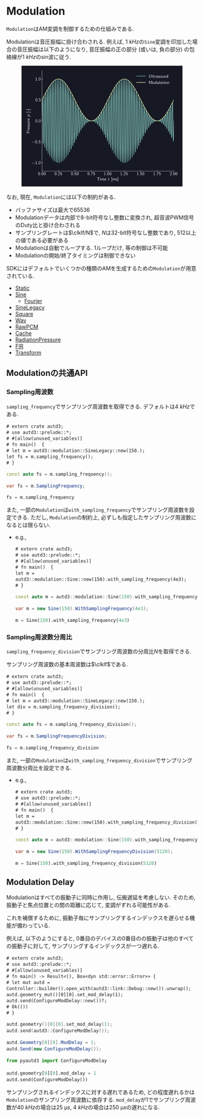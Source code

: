 # Modulation

`Modulation`はAM変調を制御するための仕組みである.

Modulationは音圧振幅に掛け合わされる.
例えば, $\SI{1}{kHz}$の`Sine`変調を印加した場合の音圧振幅は以下のようになり, 音圧振幅の正の部分 (或いは, 負の部分) の包絡線が$\SI{1}{kHz}$のsin波に従う.

<figure>
  <img src="../fig/Users_Manual/sine_1k_mod.png"/>
</figure>

なお, 現在, `Modulation`には以下の制約がある.

* バッファサイズは最大で65536
* Modulationデータは内部で8-bit符号なし整数に変換され, 超音波PWM信号のDuty比と掛け合わされる
* サンプリングレートは$\clklf/N$で, $N$は32-bit符号なし整数であり, $512$以上の値である必要がある
* Modulationは自動でループする. 1ループだけ, 等の制御は不可能
* Modulationの開始/終了タイミングは制御できない

SDKにはデフォルトでいくつかの種類のAMを生成するための`Modulation`が用意されている.

* [Static](./modulation/static.md)
* [Sine](./modulation/sine.md)
  * [Fourier](./modulation/fourier.md)
* [SineLegacy](./modulation/sine_legacy.md)
* [Square](./modulation/square.md)
* [Wav](./modulation/wav.md)
* [RawPCM](./modulation/rawpcm.md)
* [Cache](./modulation/cache.md)
* [RadiationPressure](./modulation/radiation.md)
* [FIR](./modulation/fir.md)
* [Transform](./modulation/transform.md)

## Modulationの共通API

### Sampling周波数

`sampling_frequency`でサンプリング周波数を取得できる.
デフォルトは$\SI{4}{kHz}$である.

```rust,edition2021
# extern crate autd3;
# use autd3::prelude::*;
# #[allow(unused_variables)]
# fn main()  {
# let m = autd3::modulation::SineLegacy::new(150.);
let fs = m.sampling_frequency();
# }
```

```cpp
const auto fs = m.sampling_frequency();
```

```cs
var fs = m.SamplingFrequency;
```

```python
fs = m.sampling_frequency
```

また, 一部の`Modulation`は`with_sampling_frequency`でサンプリング周波数を設定できる.
ただし, `Modulation`の制約上, 必ずしも指定したサンプリング周波数になるとは限らない.

- e.g.,
  ```rust,edition2021
  # extern crate autd3;
  # use autd3::prelude::*;
  # #[allow(unused_variables)]
  # fn main()  {
  let m = autd3::modulation::Sine::new(150).with_sampling_frequency(4e3);
  # }
  ```

  ```cpp
  const auto m = autd3::modulation::Sine(150).with_sampling_frequency(4e3);
  ```

  ```cs
  var m = new Sine(150).WithSamplingFrequency(4e3);
  ```

  ```python
  m = Sine(150).with_sampling_frequency(4e3)
  ```

### Sampling周波数分周比

`sampling_frequency_division`でサンプリング周波数の分周比$N$を取得できる.

サンプリング周波数の基本周波数は$\clklf$である.

```rust,edition2021
# extern crate autd3;
# use autd3::prelude::*;
# #[allow(unused_variables)]
# fn main()  {
# let m = autd3::modulation::SineLegacy::new(150.);
let div = m.sampling_frequency_division();
# }
```

```cpp
const auto fs = m.sampling_frequency_division();
```

```cs
var fs = m.SamplingFrequencyDivision;
```

```python
fs = m.sampling_frequency_division
```

また, 一部の`Modulation`は`with_sampling_frequency_division`でサンプリング周波数分周比を設定できる.

- e.g.,
  ```rust,edition2021
  # extern crate autd3;
  # use autd3::prelude::*;
  # #[allow(unused_variables)]
  # fn main()  {
  let m = autd3::modulation::Sine::new(150).with_sampling_frequency_division(5120);
  # }
  ```

  ```cpp
  const auto m = autd3::modulation::Sine(150).with_sampling_frequency_division(5120);
  ```

  ```cs
  var m = new Sine(150).WithSamplingFrequencyDivision(5120);
  ```

  ```python
  m = Sine(150).with_sampling_frequency_division(5120)
  ```

## Modulation Delay

Modulationはすべての振動子に同時に作用し, 伝搬遅延を考慮しない.
そのため, 振動子と焦点位置との間の距離に応じて, 変調がずれる可能性がある.

これを補償するために, 振動子毎にサンプリングするインデックスを遅らせる機能が備わっている.

例えば, 以下のようにすると, $0$番目のデバイスの$0$番目のの振動子は他のすべての振動子に対して, サンプリングするインデックスが一つ遅れる.

```rust,should_panic,edition2021
# extern crate autd3;
# use autd3::prelude::*;
# #[allow(unused_variables)]
# fn main() -> Result<(), Box<dyn std::error::Error>> {
# let mut autd = Controller::builder().open_with(autd3::link::Debug::new()).unwrap();
autd.geometry_mut()[0][0].set_mod_delay(1);
autd.send(ConfigureModDelay::new())?;
# Ok(())
# }
```

```cpp
autd.geometry()[0][0].set_mod_delay(1);
autd.send(autd3::ConfigureModDelay());
```

```cs
autd.Geometry[0][0].ModDelay = 1;
autd.Send(new ConfigureModDelay());
```

```python
from pyautd3 import ConfigureModDelay

autd.geometry[0][0].mod_delay = 1
autd.send(ConfigureModDelay())
```

サンプリングされるインデックスに対する遅れであるため, どの程度遅れるかは`Modulation`のサンプリング周波数に依存する.
`mod_delay`が$1$でサンプリング周波数が$\SI{40}{kHz}$の場合は$\SI{25}{\text{μ}s}$, $\SI{4}{kHz}$の場合は$\SI{250}{\text{μ}s}$の遅れになる.
